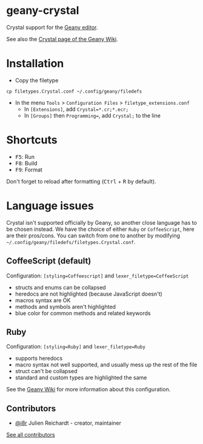 # geany-crystal

Crystal support for the [Geany editor](https://www.geany.org/).

See also the [Crystal page of the Geany Wiki](https://wiki.geany.org/config/crystal).

# Installation

- Copy the filetype

`cp filetypes.Crystal.conf ~/.config/geany/filedefs`

- In the menu `Tools` > `Configuration Files` > `filetype_extensions.conf`
  - In `[Extensions]`, add `Crystal=*.cr;*.ecr;`
  - In `[Groups]` then `Programming=`, add `Crystal;` to the line

# Shortcuts

- <kbd>F5</kbd>: Run
- <kbd>F8</kbd>: Build
- <kbd>F9</kbd>: Format

Don't forget to reload after formatting (<kbd>Ctrl</kbd> + <kbd>R</kbd> by default).

# Language issues

Crystal isn't supported officially by Geany, so another close language has to be chosen instead.
We have the choice of either `Ruby` or `CoffeeScript`, here are their pros/cons.
You can switch from one to another by modifying `~/.config/geany/filedefs/filetypes.Crystal.conf`.

## CoffeeScript (default)

Configuration: `[styling=Coffeescript]` and `lexer_filetype=CoffeeScript`

- structs and enums can be collapsed
- heredocs are not highlighted (because JavaScript doesn't)
- macros syntax are OK
- methods and symbols aren't highlighted
- blue color for common methods and related keywords

## Ruby

Configuration: `[styling=Ruby]` and `lexer_filetype=Ruby`

- supports heredocs
- macro syntax not well supported, and usually mess up the rest of the file
- struct can't be collapsed
- standard and custom types are highlighted the same

See the [Geany Wiki](https://wiki.geany.org/config/crystal) for more information about this configuration.

## Contributors

- [@j8r](https://github.com/j8r) Julien Reichardt - creator, maintainer

[See all contributors](https://github.com/crystal-lang-tools/geany-crystal/graphs/contributors)
